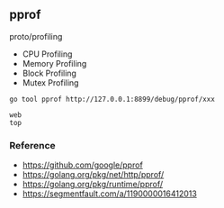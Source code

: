 ## pprof

proto/profiling

- CPU Profiling
- Memory Profiling
- Block Profiling
- Mutex Profiling


```
go tool pprof http://127.0.0.1:8899/debug/pprof/xxx

web
top

```

### Reference

- https://github.com/google/pprof
- https://golang.org/pkg/net/http/pprof/
- https://golang.org/pkg/runtime/pprof/
- https://segmentfault.com/a/1190000016412013

